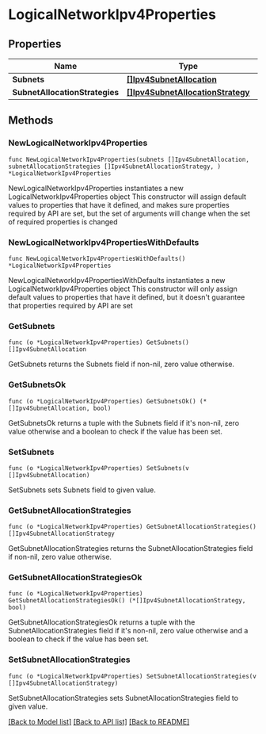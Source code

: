 # LogicalNetworkIpv4Properties

## Properties

Name | Type | Description | Notes
------------ | ------------- | ------------- | -------------
**Subnets** | [**[]Ipv4SubnetAllocation**](Ipv4SubnetAllocation.md) |  | 
**SubnetAllocationStrategies** | [**[]Ipv4SubnetAllocationStrategy**](Ipv4SubnetAllocationStrategy.md) |  | 

## Methods

### NewLogicalNetworkIpv4Properties

`func NewLogicalNetworkIpv4Properties(subnets []Ipv4SubnetAllocation, subnetAllocationStrategies []Ipv4SubnetAllocationStrategy, ) *LogicalNetworkIpv4Properties`

NewLogicalNetworkIpv4Properties instantiates a new LogicalNetworkIpv4Properties object
This constructor will assign default values to properties that have it defined,
and makes sure properties required by API are set, but the set of arguments
will change when the set of required properties is changed

### NewLogicalNetworkIpv4PropertiesWithDefaults

`func NewLogicalNetworkIpv4PropertiesWithDefaults() *LogicalNetworkIpv4Properties`

NewLogicalNetworkIpv4PropertiesWithDefaults instantiates a new LogicalNetworkIpv4Properties object
This constructor will only assign default values to properties that have it defined,
but it doesn't guarantee that properties required by API are set

### GetSubnets

`func (o *LogicalNetworkIpv4Properties) GetSubnets() []Ipv4SubnetAllocation`

GetSubnets returns the Subnets field if non-nil, zero value otherwise.

### GetSubnetsOk

`func (o *LogicalNetworkIpv4Properties) GetSubnetsOk() (*[]Ipv4SubnetAllocation, bool)`

GetSubnetsOk returns a tuple with the Subnets field if it's non-nil, zero value otherwise
and a boolean to check if the value has been set.

### SetSubnets

`func (o *LogicalNetworkIpv4Properties) SetSubnets(v []Ipv4SubnetAllocation)`

SetSubnets sets Subnets field to given value.


### GetSubnetAllocationStrategies

`func (o *LogicalNetworkIpv4Properties) GetSubnetAllocationStrategies() []Ipv4SubnetAllocationStrategy`

GetSubnetAllocationStrategies returns the SubnetAllocationStrategies field if non-nil, zero value otherwise.

### GetSubnetAllocationStrategiesOk

`func (o *LogicalNetworkIpv4Properties) GetSubnetAllocationStrategiesOk() (*[]Ipv4SubnetAllocationStrategy, bool)`

GetSubnetAllocationStrategiesOk returns a tuple with the SubnetAllocationStrategies field if it's non-nil, zero value otherwise
and a boolean to check if the value has been set.

### SetSubnetAllocationStrategies

`func (o *LogicalNetworkIpv4Properties) SetSubnetAllocationStrategies(v []Ipv4SubnetAllocationStrategy)`

SetSubnetAllocationStrategies sets SubnetAllocationStrategies field to given value.



[[Back to Model list]](../README.md#documentation-for-models) [[Back to API list]](../README.md#documentation-for-api-endpoints) [[Back to README]](../README.md)


